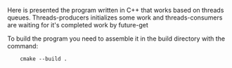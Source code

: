 Here is presented the program written in C++ that works based on threads queues. Threads-producers initializes some work and threads-consumers are waiting for it's completed work by future-get

To build the program you need to assemble it in the build directory with the command:

        cmake --build .

